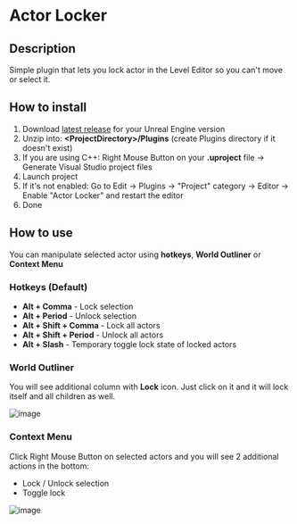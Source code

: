 # Actor Locker

## Description
Simple plugin that lets you lock actor in the Level Editor so you can't move or select it.

## How to install
1. Download [latest release](https://github.com/Gradess2019/Actor-Locker/releases/latest) for your Unreal Engine version
2. Unzip into: **\<ProjectDirectory\>/Plugins** (create Plugins directory if it doesn't exist)
3. If you are using C++: Right Mouse Button on your **.uproject** file -> Generate Visual Studio project files
4. Launch project
5. If it's not enabled: Go to Edit -> Plugins -> "Project" category -> Editor -> Enable "Actor Locker" and restart the editor
7. Done

## How to use
You can manipulate selected actor using **hotkeys**, **World Outliner** or **Context Menu**

### Hotkeys (Default)
- **Alt + Comma** - Lock selection
- **Alt + Period** - Unlock selection
- **Alt + Shift + Comma** - Lock all actors
- **Alt + Shift + Period** - Unlock all actors
- **Alt + Slash** - Temporary toggle lock state of locked actors 

### World Outliner
You will see additional column with **Lock** icon. Just click on it and it will lock itself and all children as well.

![image](https://user-images.githubusercontent.com/38568823/212566043-07a552ef-09df-490f-beed-20489ae4adb3.png)

### Context Menu
Click Right Mouse Button on selected actors and you will see 2 additional actions in the bottom:
- Lock / Unlock selection
- Toggle lock

![image](https://user-images.githubusercontent.com/38568823/212566344-e70dda49-d6ae-4704-8dab-92d5a48b3253.png)

